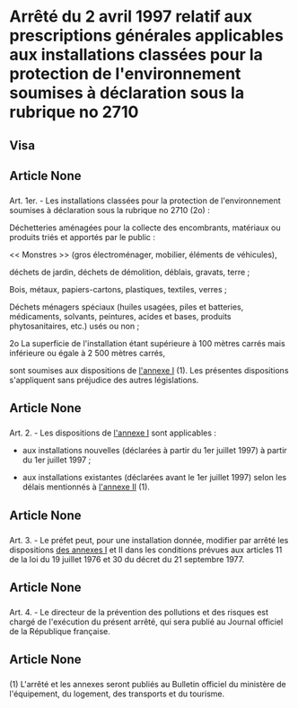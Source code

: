 # Arrêté du 2 avril 1997 relatif aux prescriptions générales applicables aux    installations classées pour la protection de l'environnement soumises à    déclaration sous la rubrique no 2710

## Visa

## Article None

### 

Art. 1er. -  Les installations classées pour la protection de     l'environnement soumises à déclaration sous la rubrique no 2710 (2o) :

Déchetteries aménagées pour la collecte des encombrants, matériaux ou     produits triés et apportés par le public :

<< Monstres >> (gros électroménager, mobilier, éléments de véhicules),

déchets de jardin, déchets de démolition, déblais, gravats, terre ;

Bois, métaux, papiers-cartons, plastiques, textiles, verres ;

Déchets ménagers spéciaux (huiles usagées, piles et batteries, médicaments,     solvants, peintures, acides et bases, produits phytosanitaires, etc.) usés ou     non ;

2o La superficie de l'installation étant supérieure à 100 mètres carrés mais     inférieure ou égale à 2 500 mètres carrés,

sont soumises aux dispositions de [l'annexe I](#annexe-i) (1). Les présentes dispositions     s'appliquent sans préjudice des autres législations.

## Article None

### 

Art. 2. -  Les dispositions de [l'annexe I](#annexe-i) sont applicables :

- aux installations nouvelles (déclarées à partir du 1er juillet 1997) à     partir du 1er juillet 1997 ;

- aux installations existantes (déclarées avant le 1er juillet 1997) selon     les délais mentionnés à [l'annexe II](#annexe-ii) (1).

## Article None

### 

Art. 3. -  Le préfet peut, pour une installation donnée, modifier par arrêté     les dispositions [des annexes I](#annexe-i) et II dans les conditions prévues aux articles     11 de la loi du 19 juillet 1976 et 30 du décret du 21 septembre 1977.

## Article None

### 

Art. 4. -  Le directeur de la prévention des pollutions et des risques est     chargé de l'exécution du présent arrêté, qui sera publié au Journal officiel     de la République française.

## Article None

### 

(1) L'arrêté et les annexes seront publiés au Bulletin officiel du ministère     de l'équipement, du logement, des transports et du tourisme.